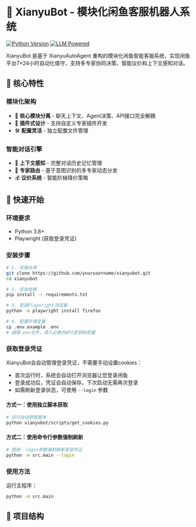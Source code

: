 # 🚀 XianyuBot - 模块化闲鱼客服机器人系统

[![Python Version](https://img.shields.io/badge/python-3.8%2B-blue)](https://www.python.org/) [![LLM Powered](https://img.shields.io/badge/LLM-powered-FF6F61)](https://platform.openai.com/)

XianyuBot 是基于 XianyuAutoAgent 重构的模块化闲鱼智能客服系统，实现闲鱼平台7×24小时自动化值守，支持多专家协同决策、智能议价和上下文感知对话。

## 🌟 核心特性

### 模块化架构
- 🧩 **核心模块分离** - 聊天上下文、Agent决策、API接口完全解耦
- 🔌 **插件式设计** - 支持自定义专家插件开发
- 🛠️ **配置灵活** - 独立配置文件管理

### 智能对话引擎
- 💬 **上下文感知** - 完整对话历史记忆管理
- 🧠 **专家路由** - 基于意图识别的多专家动态分发
- 💰 **议价系统** - 智能阶梯降价策略

## 🚴 快速开始

### 环境要求
- Python 3.8+
- Playwright (获取登录凭证)

### 安装步骤
```bash
# 1. 克隆仓库
git clone https://github.com/yourusername/xianyubot.git
cd xianyubot

# 2. 安装依赖
pip install -r requirements.txt

# 3. 安装Playwright浏览器
python -m playwright install firefox

# 4. 配置环境变量
cp .env.example .env
# 编辑.env文件，填入必要的API密钥和配置
```

### 获取登录凭证
XianyuBot会自动管理登录凭证，不需要手动设置cookies：

- 首次运行时，系统会自动打开浏览器让您登录闲鱼
- 登录成功后，凭证会自动保存，下次启动无需再次登录
- 如需刷新登录状态，可使用 `--login` 参数

#### 方式一：使用独立脚本获取
```bash
# 运行自动获取脚本
python xianyubot/scripts/get_cookies.py
```

#### 方式二：使用命令行参数强制刷新
```bash
# 使用--login参数强制刷新登录凭证
python -m src.main --login
```

### 使用方法

运行主程序：
```bash
python -m src.main
```

## 📁 项目结构

```